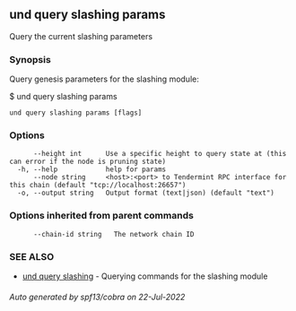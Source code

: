 ## und query slashing params

Query the current slashing parameters

### Synopsis

Query genesis parameters for the slashing module:

$ und query slashing params

```
und query slashing params [flags]
```

### Options

```
      --height int      Use a specific height to query state at (this can error if the node is pruning state)
  -h, --help            help for params
      --node string     <host>:<port> to Tendermint RPC interface for this chain (default "tcp://localhost:26657")
  -o, --output string   Output format (text|json) (default "text")
```

### Options inherited from parent commands

```
      --chain-id string   The network chain ID
```

### SEE ALSO

* [und query slashing](und_query_slashing.md)	 - Querying commands for the slashing module

###### Auto generated by spf13/cobra on 22-Jul-2022
